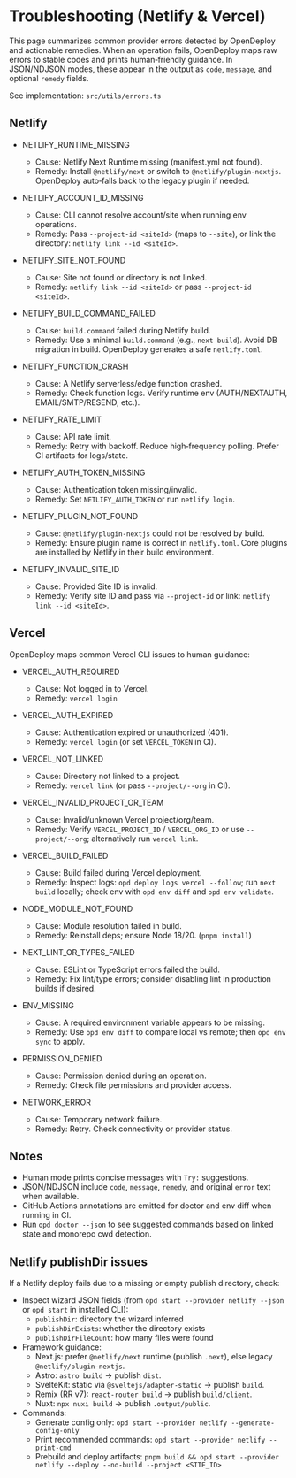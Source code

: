 # Troubleshooting (Netlify & Vercel)

This page summarizes common provider errors detected by OpenDeploy and actionable remedies. When an operation fails, OpenDeploy maps raw errors to stable codes and prints human‑friendly guidance. In JSON/NDJSON modes, these appear in the output as `code`, `message`, and optional `remedy` fields.

See implementation: `src/utils/errors.ts`

## Netlify

- NETLIFY_RUNTIME_MISSING
  - Cause: Netlify Next Runtime missing (manifest.yml not found).
  - Remedy: Install `@netlify/next` or switch to `@netlify/plugin-nextjs`. OpenDeploy auto‑falls back to the legacy plugin if needed.

- NETLIFY_ACCOUNT_ID_MISSING
  - Cause: CLI cannot resolve account/site when running env operations.
  - Remedy: Pass `--project-id <siteId>` (maps to `--site`), or link the directory: `netlify link --id <siteId>`.

- NETLIFY_SITE_NOT_FOUND
  - Cause: Site not found or directory is not linked.
  - Remedy: `netlify link --id <siteId>` or pass `--project-id <siteId>`.

- NETLIFY_BUILD_COMMAND_FAILED
  - Cause: `build.command` failed during Netlify build.
  - Remedy: Use a minimal `build.command` (e.g., `next build`). Avoid DB migration in build. OpenDeploy generates a safe `netlify.toml`.

- NETLIFY_FUNCTION_CRASH
  - Cause: A Netlify serverless/edge function crashed.
  - Remedy: Check function logs. Verify runtime env (AUTH/NEXTAUTH, EMAIL/SMTP/RESEND, etc.).

- NETLIFY_RATE_LIMIT
  - Cause: API rate limit.
  - Remedy: Retry with backoff. Reduce high‑frequency polling. Prefer CI artifacts for logs/state.

- NETLIFY_AUTH_TOKEN_MISSING
  - Cause: Authentication token missing/invalid.
  - Remedy: Set `NETLIFY_AUTH_TOKEN` or run `netlify login`.

- NETLIFY_PLUGIN_NOT_FOUND
  - Cause: `@netlify/plugin-nextjs` could not be resolved by build.
  - Remedy: Ensure plugin name is correct in `netlify.toml`. Core plugins are installed by Netlify in their build environment.

- NETLIFY_INVALID_SITE_ID
  - Cause: Provided Site ID is invalid.
  - Remedy: Verify site ID and pass via `--project-id` or link: `netlify link --id <siteId>`.

## Vercel

OpenDeploy maps common Vercel CLI issues to human guidance:

- VERCEL_AUTH_REQUIRED
  - Cause: Not logged in to Vercel.
  - Remedy: `vercel login`

- VERCEL_AUTH_EXPIRED
  - Cause: Authentication expired or unauthorized (401).
  - Remedy: `vercel login` (or set `VERCEL_TOKEN` in CI).

- VERCEL_NOT_LINKED
  - Cause: Directory not linked to a project.
  - Remedy: `vercel link` (or pass `--project/--org` in CI).

- VERCEL_INVALID_PROJECT_OR_TEAM
  - Cause: Invalid/unknown Vercel project/org/team.
  - Remedy: Verify `VERCEL_PROJECT_ID` / `VERCEL_ORG_ID` or use `--project/--org`; alternatively run `vercel link`.

- VERCEL_BUILD_FAILED
  - Cause: Build failed during Vercel deployment.
  - Remedy: Inspect logs: `opd deploy logs vercel --follow`; run `next build` locally; check env with `opd env diff` and `opd env validate`.

- NODE_MODULE_NOT_FOUND
  - Cause: Module resolution failed in build.
  - Remedy: Reinstall deps; ensure Node 18/20. (`pnpm install`)

- NEXT_LINT_OR_TYPES_FAILED
  - Cause: ESLint or TypeScript errors failed the build.
  - Remedy: Fix lint/type errors; consider disabling lint in production builds if desired.

- ENV_MISSING
  - Cause: A required environment variable appears to be missing.
  - Remedy: Use `opd env diff` to compare local vs remote; then `opd env sync` to apply.

- PERMISSION_DENIED
  - Cause: Permission denied during an operation.
  - Remedy: Check file permissions and provider access.

- NETWORK_ERROR
  - Cause: Temporary network failure.
  - Remedy: Retry. Check connectivity or provider status.

## Notes

- Human mode prints concise messages with `Try:` suggestions.
- JSON/NDJSON include `code`, `message`, `remedy`, and original `error` text when available.
- GitHub Actions annotations are emitted for doctor and env diff when running in CI.
 - Run `opd doctor --json` to see suggested commands based on linked state and monorepo cwd detection.

## Netlify publishDir issues

If a Netlify deploy fails due to a missing or empty publish directory, check:

- Inspect wizard JSON fields (from `opd start --provider netlify --json` or `opd start` in installed CLI):
  - `publishDir`: directory the wizard inferred
  - `publishDirExists`: whether the directory exists
  - `publishDirFileCount`: how many files were found
- Framework guidance:
  - Next.js: prefer `@netlify/next` runtime (publish `.next`), else legacy `@netlify/plugin-nextjs`.
  - Astro: `astro build` → publish `dist`.
  - SvelteKit: static via `@sveltejs/adapter-static` → publish `build`.
  - Remix (RR v7): `react-router build` → publish `build/client`.
  - Nuxt: `npx nuxi build` → publish `.output/public`.
- Commands:
  - Generate config only: `opd start --provider netlify --generate-config-only`
  - Print recommended commands: `opd start --provider netlify --print-cmd`
  - Prebuild and deploy artifacts: `pnpm build && opd start --provider netlify --deploy --no-build --project <SITE_ID>`
